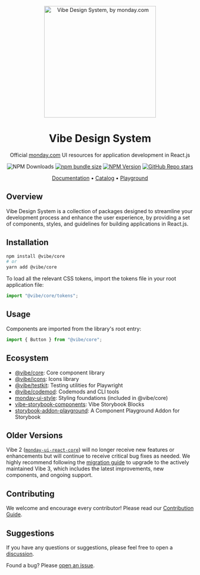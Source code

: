 <p align="center">
  <img src="https://user-images.githubusercontent.com/60314759/147566893-63c5209a-8b83-4f32-af61-8b4c350ec770.png" width="300px" alt="Vibe Design System, by monday.com">
  <h1 align="center">Vibe Design System</h1>
</p>

<p align="center">
Official <a href="https://monday.com">monday.com</a> UI resources for application development in React.js
</p>

<p align="center">
  <img alt="NPM Downloads" src="https://img.shields.io/npm/dm/@vibe/core">
  <a href="https://bundlephobia.com/package/@vibe/core"><img alt="npm bundle size" src="https://img.shields.io/bundlephobia/minzip/@vibe/core"></a>
  <a href="https://www.npmjs.com/package/@vibe/core"><img alt="NPM Version" src="https://img.shields.io/npm/v/@vibe/core?label=@vibe/core"></a>
  <a href="https://github.com/mondaycom/vibe/stargazers"><img alt="GitHub Repo stars" src="https://img.shields.io/github/stars/mondaycom/vibe"></a>
</p>

<p align="center">
  <a href="https://vibe.monday.com">Documentation</a> •
  <a href="https://vibe.monday.com/?path=/docs/catalog--docs">Catalog</a> •
  <a href="https://vibe.monday.com/?path=/story/playground--playground">Playground</a>
</p>

## Overview

Vibe Design System is a collection of packages designed to streamline your development process and enhance the user experience, by providing a set of components, styles, and guidelines for building applications in React.js.

## Installation

```bash
npm install @vibe/core
# or
yarn add @vibe/core
```

To load all the relevant CSS tokens, import the tokens file in your root application file:

```javascript
import "@vibe/core/tokens";
```

## Usage

Components are imported from the library's root entry:

```javascript
import { Button } from "@vibe/core";
```

## Ecosystem

- [@vibe/core](packages/core/README.md): Core component library
- [@vibe/icons](packages/icons/README.md): Icons library
- [@vibe/testkit](packages/testkit/README.md): Testing utilities for Playwright
- [@vibe/codemod](packages/codemod/README.md): Codemods and CLI tools
- [monday-ui-style](packages/style/README.md): Styling foundations (included in @vibe/core)
- [vibe-storybook-components](packages/storybook-blocks/README.md): Vibe Storybook Blocks
- [storybook-addon-playground](https://github.com/mondaycom/storybook-addon-playground/): A Component Playground Addon for Storybook

## Older Versions

Vibe 2 ([`monday-ui-react-core`](https://www.npmjs.com/package/monday-ui-react-core)) will no longer receive new features or enhancements but will continue to receive critical bug fixes as needed. We highly recommend following the [migration guide](http://vibe.monday.com/?path=/docs/migration-guide--docs) to upgrade to the actively maintained Vibe 3, which includes the latest improvements, new components, and ongoing support.

## Contributing

We welcome and encourage every contributor! Please read our [Contribution Guide](http://vibe.monday.com/?path=/docs/contributing--docs).

## Suggestions

If you have any questions or suggestions, please feel free to open a [discussion](https://github.com/mondaycom/vibe/discussions).

Found a bug? Please [open an issue](https://github.com/mondaycom/vibe/issues/new/choose).
